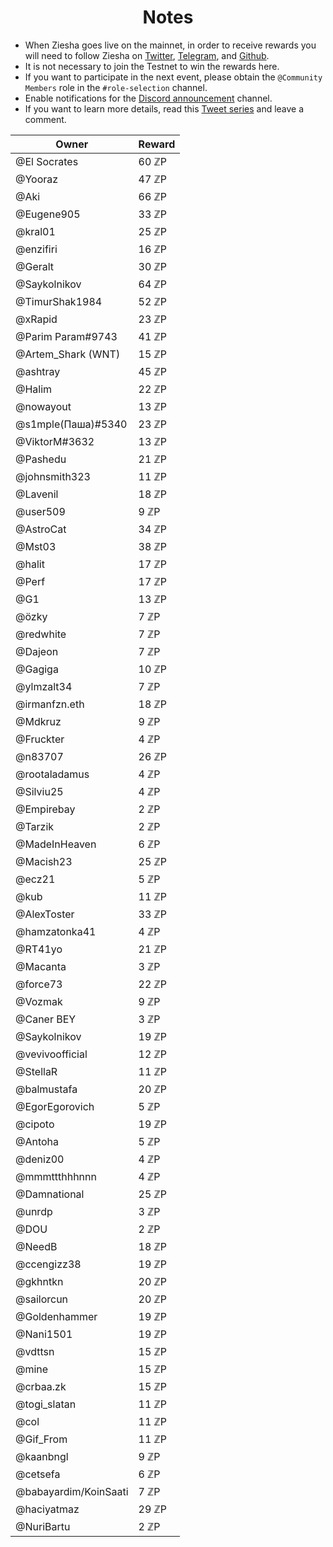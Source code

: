 <h1 align="center"> Notes </h1>

* When Ziesha goes live on the mainnet, in order to receive rewards you will need to follow Ziesha on [Twitter](https://twitter.com/ZieshaNetwork), [Telegram](https://t.me/ZieshaNetworkOfficial), and [Github](https://github.com/ziesha-network).
* It is not necessary to join the Testnet to win the rewards here.
* If you want to participate in the next event, please obtain the `@Community Members` role in the `#role-selection` channel.
* Enable notifications for the [Discord announcement](discord.gg/zieshanetwork) channel.
* If you want to learn more details, read this [Tweet series](https://twitter.com/ZieshaNetwork/status/1614997376892108803?s=20&t=vZYZfJVOwgBGY5rISiLCTA) and leave a comment.


| Owner | Reward |
| --- | --- | 
| @El Socrates | 60 ℤP | 
| @Yooraz | 47 ℤP | 
| @Aki | 66 ℤP | 
| @Eugene905  | 33 ℤP | 
| @kral01 | 25 ℤP | 
| @enzifiri | 16 ℤP | 
| @Geralt | 30 ℤP | 
| @Saykolnikov | 64 ℤP | 
| @TimurShak1984 | 52 ℤP | 
| @xRapid | 23 ℤP | 
| @Parim Param#9743 | 41 ℤP | 
| @Artem_Shark (WNT) | 15 ℤP | 
| @ashtray | 45 ℤP | 
| @Halim | 22 ℤP | 
| @nowayout | 13 ℤP | 
| @s1mple(Паша)#5340 | 23 ℤP |
| @ViktorM#3632 | 13 ℤP | 
| @Pashedu | 21 ℤP | 
| @johnsmith323 | 11 ℤP | 
| @Lavenil | 18 ℤP | 
| @user509 | 9 ℤP | 
| @AstroCat | 34 ℤP | 
| @Mst03 | 38 ℤP | 
| @halit | 17 ℤP | 
| @Perf | 17 ℤP | 
| @G1 | 13 ℤP | 
| @özky | 7 ℤP | 
| @redwhite | 7 ℤP | 
| @Dajeon | 7 ℤP | 
| @Gagiga | 10 ℤP | 
| @ylmzalt34 | 7 ℤP | 
| @irmanfzn.eth | 18 ℤP | 
| @Mdkruz | 9 ℤP | 
| @Fruckter | 4 ℤP | 
| @n83707 | 26 ℤP | 
| @rootaladamus | 4 ℤP | 
| @Silviu25 | 4 ℤP | 
| @Empirebay | 2 ℤP | 
| @Tarzik | 2 ℤP | 
| @MadeInHeaven | 6 ℤP | 
| @Macish23 | 25 ℤP | 
| @ecz21 | 5 ℤP | 
| @kub | 11 ℤP | 
| @AlexToster | 33 ℤP | 
| @hamzatonka41 | 4 ℤP | 
| @RT41yo | 21 ℤP | 
| @Macanta | 3 ℤP | 
| @force73 | 22 ℤP | 
| @Vozmak | 9 ℤP | 
| @Caner BEY | 3 ℤP | 
| @Saykolnikov | 19 ℤP | 
| @vevivoofficial | 12 ℤP |
| @StellaR | 11 ℤP |
| @balmustafa | 20 ℤP |
| @EgorEgorovich | 5 ℤP |
| @cipoto | 19 ℤP |
| @Antoha | 5 ℤP |
| @deniz00 | 4 ℤP |
| @mmmttthhhnnn | 4 ℤP |
| @Damnational | 25 ℤP |
| @unrdp | 3 ℤP |
| @DOU | 2 ℤP |
| @NeedB | 18 ℤP |
| @ccengizz38 | 19 ℤP |
| @gkhntkn | 20 ℤP |
| @sailorcun | 20 ℤP |
| @Goldenhammer | 19 ℤP |
| @Nani1501 | 19 ℤP |
| @vdttsn | 15 ℤP |
| @mine | 15 ℤP |
| @crbaa.zk | 15 ℤP |
| @togi_slatan | 11 ℤP |
| @col | 11 ℤP |
| @Gif_From | 11 ℤP |
| @kaanbngl | 9 ℤP |
| @cetsefa | 6 ℤP |
| @babayardim/KoinSaati | 7 ℤP |
| @haciyatmaz | 29 ℤP |
| @NuriBartu | 2 ℤP |
